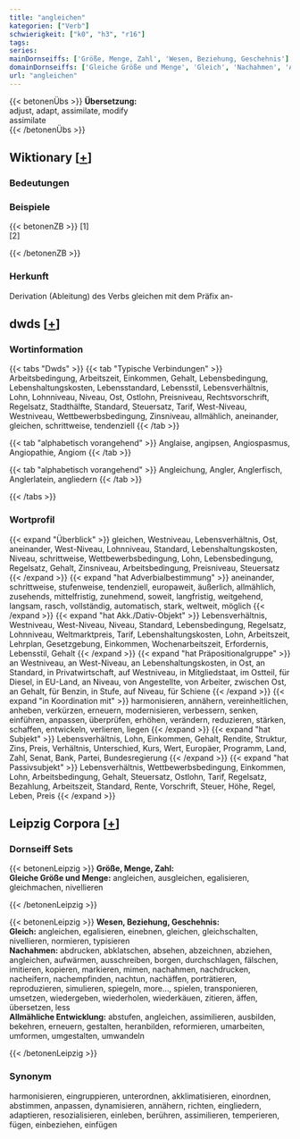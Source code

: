 ```yaml
---
title: "angleichen"
kategorien: ["Verb"]
schwierigkeit: ["k0", "h3", "r16"]
tags:
series:
mainDornseiffs: ['Größe, Menge, Zahl', 'Wesen, Beziehung, Geschehnis']
domainDornseiffs: ['Gleiche Größe und Menge', 'Gleich', 'Nachahmen', 'Allmähliche Entwicklung']
url: "angleichen"
---
```


{{< betonenÜbs >}}
**Übersetzung:**  
adjust, adapt, assimilate, modify  
assimilate  
{{< /betonenÜbs >}}

## Wiktionary [[+](https://de.wiktionary.org/wiki/angleichen)]

### Bedeutungen

### Beispiele
{{< betonenZB >}}
[1]  
[2]  

{{< /betonenZB >}}
### Herkunft
Derivation (Ableitung) des Verbs gleichen mit dem Präfix an-  



## dwds [[+](https://www.dwds.de/wb/angleichen)]

### Wortinformation
{{< tabs "Dwds" >}}
{{< tab "Typische Verbindungen" >}}
Arbeitsbedingung, Arbeitszeit, Einkommen, Gehalt, Lebensbedingung, Lebenshaltungskosten, Lebensstandard, Lebensstil, Lebensverhältnis, Lohn, Lohnniveau, Niveau, Ost, Ostlohn, Preisniveau, Rechtsvorschrift, Regelsatz, Stadthälfte, Standard, Steuersatz, Tarif, West-Niveau, Westniveau, Wettbewerbsbedingung, Zinsniveau, allmählich, aneinander, gleichen, schrittweise, tendenziell
{{< /tab >}}

{{< tab "alphabetisch vorangehend" >}}
Anglaise, angipsen, Angiospasmus, Angiopathie, Angiom
{{< /tab >}}

{{< tab "alphabetisch vorangehend" >}}
Angleichung, Angler, Anglerfisch, Anglerlatein, angliedern
{{< /tab >}}

{{< /tabs >}}

### Wortprofil
{{< expand "Überblick" >}} gleichen, Westniveau, Lebensverhältnis, Ost, aneinander, West-Niveau, Lohnniveau, Standard, Lebenshaltungskosten, Niveau, schrittweise, Wettbewerbsbedingung, Lohn, Lebensbedingung, Regelsatz, Gehalt, Zinsniveau, Arbeitsbedingung, Preisniveau, Steuersatz {{< /expand >}}
{{< expand "hat Adverbialbestimmung" >}} aneinander, schrittweise, stufenweise, tendenziell, europaweit, äußerlich, allmählich, zusehends, mittelfristig, zunehmend, soweit, langfristig, weitgehend, langsam, rasch, vollständig, automatisch, stark, weltweit, möglich {{< /expand >}}
{{< expand "hat Akk./Dativ-Objekt" >}} Lebensverhältnis, Westniveau, West-Niveau, Niveau, Standard, Lebensbedingung, Regelsatz, Lohnniveau, Weltmarktpreis, Tarif, Lebenshaltungskosten, Lohn, Arbeitszeit, Lehrplan, Gesetzgebung, Einkommen, Wochenarbeitszeit, Erfordernis, Lebensstil, Gehalt {{< /expand >}}
{{< expand "hat Präpositionalgruppe" >}} an Westniveau, an West-Niveau, an Lebenshaltungskosten, in Ost, an Standard, in Privatwirtschaft, auf Westniveau, in Mitgliedstaat, im Ostteil, für Diesel, in EU-Land, an Niveau, von Angestellte, von Arbeiter, zwischen Ost, an Gehalt, für Benzin, in Stufe, auf Niveau, für Schiene {{< /expand >}}
{{< expand "in Koordination mit" >}} harmonisieren, annähern, vereinheitlichen, anheben, verkürzen, erneuern, modernisieren, verbessern, senken, einführen, anpassen, überprüfen, erhöhen, verändern, reduzieren, stärken, schaffen, entwickeln, verlieren, liegen {{< /expand >}}
{{< expand "hat Subjekt" >}} Lebensverhältnis, Lohn, Einkommen, Gehalt, Rendite, Struktur, Zins, Preis, Verhältnis, Unterschied, Kurs, Wert, Europäer, Programm, Land, Zahl, Senat, Bank, Partei, Bundesregierung {{< /expand >}}
{{< expand "hat Passivsubjekt" >}} Lebensverhältnis, Wettbewerbsbedingung, Einkommen, Lohn, Arbeitsbedingung, Gehalt, Steuersatz, Ostlohn, Tarif, Regelsatz, Bezahlung, Arbeitszeit, Standard, Rente, Vorschrift, Steuer, Höhe, Regel, Leben, Preis {{< /expand >}}

## Leipzig Corpora [[+](https://corpora.uni-leipzig.de/en/res?word=angleichen&corpusId=deu_newscrawl-public_2018)]

### Dornseiff Sets
{{< betonenLeipzig >}}
**Größe, Menge, Zahl:**  
**Gleiche Größe und Menge:** angleichen, ausgleichen, egalisieren, gleichmachen, nivellieren  

{{< /betonenLeipzig >}}


{{< betonenLeipzig >}}
**Wesen, Beziehung, Geschehnis:**  
**Gleich:** angleichen, egalisieren, einebnen, gleichen, gleichschalten, nivellieren, normieren, typisieren  
**Nachahmen:** abdrucken, abklatschen, absehen, abzeichnen, abziehen, angleichen, aufwärmen, ausschreiben, borgen, durchschlagen, fälschen, imitieren, kopieren, markieren, mimen, nachahmen, nachdrucken, nacheifern, nachempfinden, nachtun, nachäffen, porträtieren, reproduzieren, simulieren, spiegeln, more..., spielen, transponieren, umsetzen, wiedergeben, wiederholen, wiederkäuen, zitieren, äffen, übersetzen, less  
**Allmähliche Entwicklung:** abstufen, angleichen, assimilieren, ausbilden, bekehren, erneuern, gestalten, heranbilden, reformieren, umarbeiten, umformen, umgestalten, umwandeln  

{{< /betonenLeipzig >}}

### Synonym
harmonisieren, eingruppieren, unterordnen, akklimatisieren, einordnen, abstimmen, anpassen, dynamisieren, annähern, richten, eingliedern, adaptieren, resozialisieren, einleben, berühren, assimilieren, temperieren, fügen, einbeziehen, einfügen

